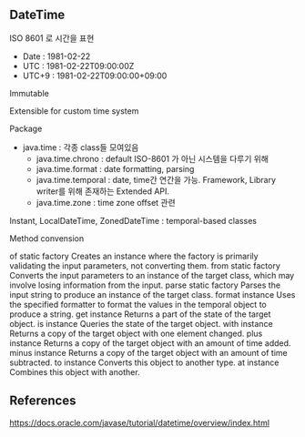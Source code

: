 ## DateTime

ISO 8601 로 시간을 표현 

- Date : 1981-02-22
- UTC : 1981-02-22T09:00:00Z
- UTC+9 : 1981-02-22T09:00:00+09:00

Immutable

Extensible for custom time system

Package

- java.time : 각종 class들 모여있음
  - java.time.chrono : default ISO-8601 가 아닌 시스템을 다루기 위해
  - java.time.format : date formatting, parsing
  - java.time.temporal : date, time간 연간을 가능. Framework, Library writer를 위해 존재하는 Extended API. 
  - java.time.zone : time zone offset 관련 

Instant, LocalDateTime, ZonedDateTime : temporal-based classes

Method convension

of     static factory   Creates an instance where the factory is primarily validating the input parameters, not converting them.
from   static factory   Converts the input parameters to an instance of the target class, which may involve losing information from the input.
parse  static factory   Parses the input string to produce an instance of the target class.
format   instance       Uses the specified formatter to format the values in the temporal object to produce a string.
get      instance       Returns a part of the state of the target object.
is       instance       Queries the state of the target object.
with     instance       Returns a copy of the target object with one element changed.
plus     instance       Returns a copy of the target object with an amount of time added.
minus    instance       Returns a copy of the target object with an amount of time subtracted.
to       instance       Converts this object to another type.
at       instance       Combines this object with another.


## References

https://docs.oracle.com/javase/tutorial/datetime/overview/index.html

